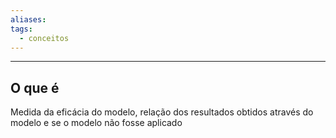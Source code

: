 ```yaml
---
aliases: 
tags:
  - conceitos
---
```

---
## O que é

Medida da eficácia do modelo, relação dos resultados obtidos através do modelo e se o modelo não fosse aplicado